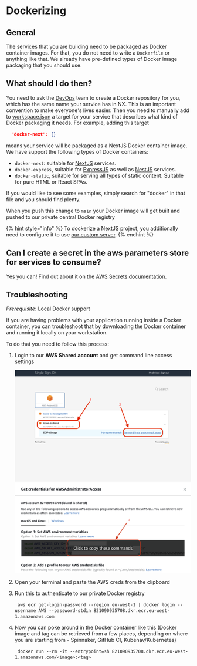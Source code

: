 # Dockerizing

## General

The services that you are building need to be packaged as Docker container images. For that, you do not need to write a `Dockerfile` or anything like that. We already have pre-defined types of Docker image packaging that you should use.

## What should I do then?

You need to ask the [DevOps](technical-overview/devops/personas.md#devops) team to create a Docker repository for you, which has the same name your service has in NX. This is an important convention to make everyone's lives easier. Then you need to manually add to [workspace.json](https://github.com/island-is/island.is/blob/main/workspace.json) a target for your service that describes what kind of Docker packaging it needs. For example, adding this target

```json
  "docker-next": {}
```

means your service will be packaged as a NextJS Docker container image. We have support the following types of Docker containers:

- `docker-next`: suitable for [NextJS](https://nextjs.org/) services.
- `docker-express`, suitable for [ExpressJS](https://expressjs.com) as well as [NestJS](https://nestjs.com) services.
- `docker-static`, suitable for serving all types of static content. Suitable for pure HTML or React SPAs.

If you would like to see some examples, simply search for "docker" in that file and you should find plenty.

When you push this change to `main` your Docker image will get built and pushed to our private central Docker registry

{% hint style="info" %}
To dockerize a NextJS project, you additionally need to configure it to use [our custom server](./next-server.md#setup-in-new-project).
{% endhint %}

## Can I create a secret in the aws parameters store for services to consume?

Yes you can! Find out about it on the [AWS Secrets documentation](../../repository/aws-secrets.md).

## Troubleshooting

_Prerequisite_: Local Docker support

If you are having problems with your application running inside a Docker container, you can troubleshoot that by downloading the Docker container and running it locally on your workstation.

To do that you need to follow this process:

1. Login to our **AWS Shared account** and get command line access settings

   ![Login](./assets/aws-login.png)
   ![Env copy](./assets/aws-env-setup.png)

2. Open your terminal and paste the AWS creds from the clipboard
3. Run this to authenticate to our private Docker registry

   ```text
    aws ecr get-login-password --region eu-west-1 | docker login --username AWS --password-stdin 821090935708.dkr.ecr.eu-west-1.amazonaws.com
   ```

4. Now you can poke around in the Docker container like this (Docker image and tag can be retrieved from a few places, depending on where you are starting from - Spinnaker, GitHub CI, Kubenav/Kubernetes)

   ```text
    docker run --rm -it --entrypoint=sh 821090935708.dkr.ecr.eu-west-1.amazonaws.com/<image>:<tag>
   ```
